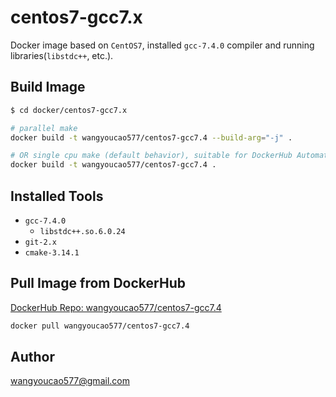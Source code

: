 # centos7-gcc7.x
Docker image based on `CentOS7`, installed `gcc-7.4.0` compiler and running libraries(`libstdc++`, etc.).    

## Build Image
```bash
$ cd docker/centos7-gcc7.x

# parallel make
docker build -t wangyoucao577/centos7-gcc7.4 --build-arg="-j" .

# OR single cpu make (default behavior), suitable for DockerHub Automated Build
docker build -t wangyoucao577/centos7-gcc7.4 .
```

## Installed Tools
- `gcc-7.4.0`
    - `libstdc++.so.6.0.24`   
- `git-2.x`    
- `cmake-3.14.1`

## Pull Image from DockerHub
[DockerHub Repo: wangyoucao577/centos7-gcc7.4](https://hub.docker.com/r/wangyoucao577/centos7-gcc7.4)    
```bash
docker pull wangyoucao577/centos7-gcc7.4
```

## Author
wangyoucao577@gmail.com


